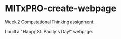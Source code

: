 # MITxPRO-create-webpage
Week 2 Computational Thinking assignment.

I built a "Happy St. Paddy's Day!" webpage.
